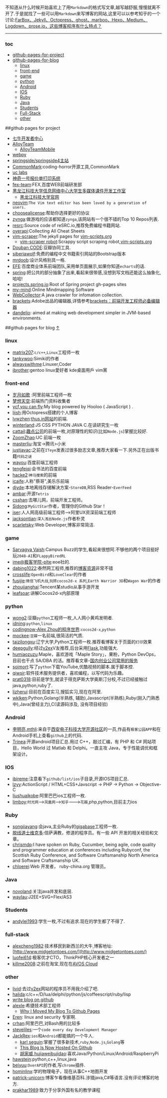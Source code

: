 不知道从什么时候开始喜欢上了用`Markdown`的格式写文章,越写越舒服,慢慢就离不开了.于是就找了一些可以用`Markdown`来写博客的网站,这里可以以参考知乎的一个讨论:[FarBox、Jekyll、Octopress、ghost、marboo、Hexo、Medium、Logdown、prose.io，这些博客程序有什么特点？](http://www.zhihu.com/question/21981094)

--------------------
### toc

* [github-pages-for-project](#github-pages-for-project)
* [github-pages-for-blog](#github-pages-for-blog)
  * [linux](#linux)
  * [front-end](#front-end)
  * [game](#game)
  * [python](#python)
  * [Android](#android)
  * [IOS](#ios)
  * [Ruby](#ruby)
  * [Java](#java)
  * [Students](#students)
  * [Full-Stack](#full-stack)
  * [other](#other)


##github pages for project

- [七牛开发者中心](https://github.com/qiniu/developer.qiniu.com)
- [AlloyTeam ](https://github.com/AlloyTeam/alloyteam.github.com)
  - [AlloyTeamMobile](https://github.com/AlloyTeamMobile/AlloyTeamMobile.github.io)
- [webpy](https://github.com/webpy/webpy.github.com)
- [springside/springside4主站](http://springside.github.com)
- [CommonMark](https://github.com/coding-horror/coding-horror.github.io):coding-horror开源工具,CommonMark
- [uc labs](https://github.com/uclabs/uclabs.github.com)
- [神奇一号报价单打印系统](shenqiyihao.github.io)
- [fex-team](https://github.com/fex-team/fex-team.github.io):FEX,百度WEB前端研发部
- [黑龙江科技大学信息网络中心大学生多媒体课件开发工作室](https://github.com/UCAIS/ucais.github.com)
  - [黑龙江科技大学官网](https://github.com/UCAIS/Mayday)
- [neovim](https://github.com/neovim/neovim.github.io):`The Vim text editor has been loved by a generation of users.`
- [choosealicense](https://github.com/github/choosealicense.com):帮助你选择更好的协议
- [zynga](https://github.com/zynga/zynga.github.io):做游戏的应该都知道`zynga`,该网站有一个很不错的Top 10 Repos列表.
- [resrc](https://github.com/vhf/resrc):Source code of reSRC.io,推荐免费编程书籍网站.
- [overapi](https://github.com/overthecs/overthecs.github.io):Collecting All Cheat Sheets
- [vim-scraper](https://github.com/vim-scraper/vim-scraper.github.com):The jekyll pages for [vim-scripts.org](http://vim-scripts.org/)
  - [vim-scraper robot](https://github.com/vim-scraper/vim-scraper):Scrappy script scraping robot,[vim-scripts.org](http://vim-scripts.org/)
- [Douban CODE](https://github.com/douban/code):豆瓣协同工具.
- [siberiawolf](https://github.com/siberiawolf/siberiawolf.github.io):免费的编程中文书籍索引网站的Bootstrap版本
- [mrdoob](https://github.com/mrdoob/mrdoob.github.com):设计风格别具一格.
- [EFE](http://ecomfe.github.io/#platform):百度商业体系前端团队,采用单页面展示,如果你知道`echarts`的话.
- [spring](https://github.com/spring-projects/gh-pages):把公共的部分抽象了出来,看起来很带感,没想到写文档还能这么抽象化,哈哈!
 - [projects.spring.io](https://github.com/spring-projects/spring-projects.github.io):Root of Spring project gh-pages sites
- [my-mind](http://my-mind.github.io/):Online Mindmapping Software
- [WebCollector](http://crawlscript.github.io/WebCollector/):A java crawler for infomation collection.
- [brackets](https://github.com/adobe/brackets.io):Adobe出品的编辑器,详情参考[brackets：前端开发工程师必备编辑器](http://caibaojian.com/brackets-editor.html)
- [dandelio](https://github.com/dandelion/dandelion.github.io): aimed at making web development simpler in JVM-based environments.

##github pages for blog [↑](toc)

### linux
  - [matrix207](http://matrix207.github.io/):`c/c++`,`Linux`工程师一枚
  - [tankywoo](https://github.com/tankywoo/tankywoo.github.io):Simiki的作者
  - [alwayswithme](http://alwayswithme.github.io/about.html):Linuxer,Coder
  - [ibrother](http://blog.ibrother.me/about/):gentoo linux愛好者 kde桌面用戶 vim黨 

### front-end
  - [岁月如歌](https://github.com/lifesinger/lifesinger.github.com) :阿里前端工程师一枚
  - [梦想天空](https://github.com/dreamsky/dreamsky.github.com):前端热门资料收集者
  - [ycf,you can fly](https://github.com/YCF/ycf.github.io):My blog powered by Hooloo ( JavaScript ) . 
  - [lijsh](https://github.com/lijsh/lijsh.github.io):用Octopress搭建的个人博客
  - [lvwzhen](https://github.com/lvwzhen/lvwzhen.github.com):[thus.in网站](http://thus.in/)的前端.
  - [winterland](https://github.com/winterland1989/hexo-theme-winterland):JS CSS PYTHON JAVA C.在读研究生一枚
  - [cattail](https://github.com/CatTail/cattail.github.io):[趣点公司](http://blog.qudian.org/)的前端一枚,对原理性的知识(比如`Node.js`)掌握比较好.
  - [ZoomZhao](zoomzhao.github.com):UC 前端一枚
  - [masterliu](https://github.com/materliu/materliu.github.io):淘宝->腾讯>小米
  - [justjavac](https://github.com/justjavac/justjavac.github.com):之前在`ITeye`发表过很多励志文章,推荐大家看一下.另外正在出版书籍`代码之谜`
  - [wayou](https://github.com/wayou/wayou.github.io):百度前端工程师
  - [tengfeiqi](https://github.com/TengfeiQi/tengfeiqi.github.io):会书法的百度前端
  - [hacke2](https://github.com/hacke2/hacke2.github.io):`神马搜索`的前端
  - [icaife](https://github.com/icaife/icaife.github.com):人称"蔡哥",美乐乐前端
  - [djyde](http://djyde.github.io):本地离线存储解决方案-`StoreDB`,RSS Reader-`EverFeed`
  - [ambar](https://github.com/ambar/ambar.github.com):开源`Tetris`
  - [csshan](https://github.com/hanan198501/hanan198501.github.io):去哪儿网，前端开发工程师。
  - [Sidong](https://github.com/Sidong/blog):`MyGitStar`作者，管理你的Github Star！
  - [jser](http://jser.me/about.html):人人网高级前端工程师-->阿里UX资深前端工程师
  - [jacksontian](https://github.com/JacksonTian/jacksontian.github.com):`深入浅出Node.js`作者朴灵
  - [scarletsky](http://scarletsky.github.io/):Web Developer,博客非常简洁.


### game
  - [Sarvagya Vaish](https://github.com/SarvagyaVaish/SarvagyaVaish.github.io):Campus Buzz的学生,看起来很想阿.不够他的两个项目挺好玩`2048-AI`和`FLappyBiredRL`
  - [ime@极客学院-plte](https://github.com/plter/plter.github.io):eoe社的.
  - [dabing1022](https://github.com/dabing1022/Blog):泰然网工程师,推荐的[博客资源](http://childhood.logdown.com/pages/blog-res)非常不错
  - [crosslife](https://github.com/crosslife/crosslife.github.io):`OpenBird`和`LoveClear`的作者
  - [fusijie](https://github.com/fusijie/fusijie.github.com):`微信飞机大战`,`玩转cocos2d-x 系列`,`Earth Warrior 3D`和`Wagon War`的作者 
  - [zhoujianghai](https://github.com/zhoujianghai/zhoujianghai.github.io):Tencent某studio从事手游开发
  - [leafsoar](https://github.com/leafsoar/leafsoar.github.com):讲解Cocos2d-x内部原理

### python
  - [wong2](https://github.com/wong2/wong2.github.io):豆瓣`python`工程师一枚,人人网小黄鸡发明者.
  - [idning](https://github.com/idning/idning.github.com):`python`,`linux`
  - [codingnow-Alex Zhou的程序世界](https://github.com/zhoujianghai/zhoujianghai.github.io):`cocos2d-x`,`python`
  - [mockee](https://github.com/mockee/mockee.github.com):`豆瓣`一名前端,很简洁的气质.
  - [taizilongxu](https://github.com/taizilongxu/taizilongxu.github.io):辽宁大学,Python工程师一枚.推荐看博客关于页面的`打印`效果
  - [deepgully](https://github.com/deepgully/me/):经过[v2ex](http://www.v2ex.com/)V友推荐,后台采用[Flask](http://docs.jinkan.org/docs/flask/),功能强大.
  - [humiaozuzu](https://github.com/humiaozuzu/humiaozuzu.github.com):Maple，喜欢游戏「Maple Story」，果粉，Python DevOps，目前也干点 SA/DBA 的活。推荐看文章-[国内创业公司常用的服务](http://miao.hu/2014/11/14/startup-services/)
  - [soimort](https://github.com/soimort/soimort.github.io):写了`python`下载YouTube,优酷视频的脚本.属于脚本控.
  - [qiwsir](https://github.com/qiwsir/qiwsir.github.io):软件技术服务提供者，喜欢编程，以写代码为乐趣。
  - [prat0318](http://prat0318.github.io/):目前是学生,就读于得克萨斯大学奥斯汀分校,不过已经接触过java,python,ruby了.
  - [lizherui](http://www.lizherui.com/pages/about.html):目前在百度实习,搜狐实习,现在在阿里.
  - [wklken](http://wklken.me/pages/aboutme.html):Python,Golang(半熟练, 辅助),Javascript(半熟练),Ruby(刚入门熟悉中),Java(曾经主力),C(读源码涉及, 没有项目经验)

### Android
  - [李明亮,mthli](https://mthli.github.io):来自于[西安电子科技大学开源社区](https://github.com/xdlinux)的一员,作品有`极客公园APP`和在Android手机上查看`github`上的代码.
  - [Trinea](https://github.com/Trinea/trinea.github.com):开源android项目汇总.用过 C++，敲过汇编，有 PHP 和 C# 网站项目，Hello World 过 Matlab 和 Delphi。一直主攻 Java，专于性能调优和框架设计。

### IOS
  - [ibireme](https://github.com/ibireme/ibireme.github.com):注意看下`github/list/ios`子目录,开源IOS项目汇总.
  - [lzyy](https://github.com/lzyy/lzyy.github.com):ActionScript / HTML+CSS+Javscript -> PHP -> Python -> Objective-C
  - [liushuaikobe](https://github.com/liushuaikobe/liushuaikobe.github.io):阿里巴巴ios工程师一枚.
  - [limboy](http://limboy.me/resume.html):`时光网`-->`凤凰网`-->`知乎`--->`花瓣`,php,python,目前主力ios

### Ruby
  - [songjiayang](https://github.com/songjiayang/songjiayang.github.io):会java,主业Ruby的[gigabase](http://gigabase.org/)工程师一枚.
  - [脱线道士维克多](https://github.com/wjp2013/wjp2013.github.io):信萨满教，修道的程序员。有一些 API 开发的相关经验和文章。
  - [chrismdp](https://github.com/chrismdp/chrismdp.github.com):I have spoken on Ruby, Cucumber, being agile, code quality and programmer education at conferences including Rubyconf, the Scottish Ruby Conference, and Software Craftsmanship North America and Software Craftsmanship UK.
  - [chloerei](https://github.com/chloerei/blog.selfstore.io):Web 开发者， ruby-china.org 管理员。

### Java
  - [novoland](https://github.com/novoland/blog):关注java并发和底层.
  - [waylau](http://www.waylau.com/about/):J2EE+SVG+Flex/AS3

### Students
  - [andylei1993](http://andylei1993.github.io/about/):学生一枚,不过有追求.现在的学生都了不得了.

### full-stack
  - [alexcheng1982](https://github.com/alexcheng1982/personal-website):技术移民到新西兰的大牛,博客地址:[http://www.midgetontoes.com/](http://www.midgetontoes.com/)
  - [luofei614](http://luofei.co/about):极客优才CTO，ThinkPHP核心开发者之一
  - [killme2008](https://github.com/killme2008/blog.fnil.net):之前在淘宝,现在在[AVOS Cloud](https://cn.avoscloud.com/)

### other
  - [livid](https://github.com/livid/livid.github.com):去过[v2ex](http://www.v2ex.com/)网站的程序员不用我介绍了吧.
  - [halida](https://github.com/halida/halida.github.com):c/c++/D/lua/delphi/python/js/coffeescript/ruby/lisp
  - [write blog on github](http://matrix207.github.io/2012/09/09/write-blog-on-github/)
  - [alexle](https://github.com/alexle/alexle.github.com):希捷技术部工程师
    - [Why I Moved My Blog To Github Pages](http://alexanderle.com/blog/2012/move-to-github.html)
  - [Eren](https://github.com/erenyagdiran/erenyagdiran.github.io): linux and security 专家啊.
  - [crhan](https://github.com/crhan/crhan.github.io):阿里巴巴,对Bash用的比较多
  - [steveliles](https://github.com/steveliles/steveliles.github.com):一个`code every day Development Manager`
  - [JackRex](https://github.com/jackrex/jackrex.github.comJackRex):`ios`和`Android`都能搞的一个牛人.
    - [karl seguin](https://github.com/karlseguin/karlseguin.github.com):掌握了很多新技术,`ruby`,`Node.js`,`Golang`等
    - [This Blog Is Now Hosted On Github](http://openmymind.net/2011/10/11/This-Blog-Is-Now-Hosted-On-Github/)
    - [胡家威,hujiaweibujidao](http://hujiaweibujidao.github.io/):喜欢Java/Python/Linux/Android/RaspberryPi
  - [hawstein](https://github.com/Hawstein/hawstein.github.com):python,c++,linux,java
  - [beiyuu](https://github.com/beiyuu/Github-Pages-Example):`OverAPI`的作者,写`chrome`插件.
  - [hominlinx](http://hominlinx.github.io/about/):学的物理电子，现在从事C++地图开发
  - [patrick-unicorn](https://github.com/patrick-unicorn/Blog):博客乍看像维基百科.涉猎java,C#等语言.没有评论博客的地方.
  - [prakhar1989](https://github.com/prakhar1989/prakhar1989.github.com):致力于分享外国有名的教学课程


